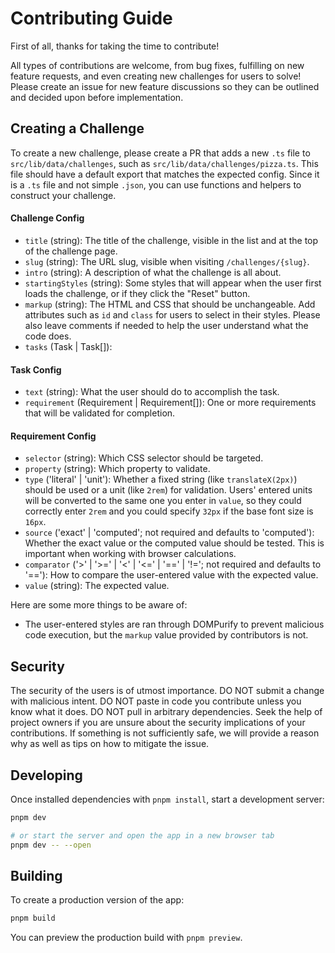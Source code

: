 # Contributing Guide

First of all, thanks for taking the time to contribute!

All types of contributions are welcome, from bug fixes, fulfilling on new feature requests, and even creating new challenges for users to solve! Please create an issue for new feature discussions so they can be outlined and decided upon before implementation.

## Creating a Challenge

To create a new challenge, please create a PR that adds a new `.ts` file to `src/lib/data/challenges`, such as `src/lib/data/challenges/pizza.ts`. This file should have a default export that matches the expected config. Since it is a `.ts` file and not simple `.json`, you can use functions and helpers to construct your challenge.

#### Challenge Config

- `title` (string): The title of the challenge, visible in the list and at the top of the challenge page.
- `slug` (string): The URL slug, visible when visiting `/challenges/{slug}`.
- `intro` (string): A description of what the challenge is all about.
- `startingStyles` (string): Some styles that will appear when the user first loads the challenge, or if they click the "Reset" button.
- `markup` (string): The HTML and CSS that should be unchangeable. Add attributes such as `id` and `class` for users to select in their styles. Please also leave comments if needed to help the user understand what the code does.
- `tasks` (Task | Task[]):

#### Task Config

- `text` (string): What the user should do to accomplish the task.
- `requirement` (Requirement | Requirement[]): One or more requirements that will be validated for completion.

#### Requirement Config

- `selector` (string): Which CSS selector should be targeted.
- `property` (string): Which property to validate.
- `type` ('literal' | 'unit'): Whether a fixed string (like `translateX(2px)`) should be used or a unit (like `2rem`) for validation. Users' entered units will be converted to the same one you enter in `value`, so they could correctly enter `2rem` and you could specify `32px` if the base font size is `16px`.
- `source` ('exact' | 'computed'; not required and defaults to 'computed'): Whether the exact value or the computed value should be tested. This is important when working with browser calculations.
- `comparator` ('>' | '>=' | '<' | '<=' | '==' | '!='; not required and defaults to '=='): How to compare the user-entered value with the expected value.
- `value` (string): The expected value.


Here are some more things to be aware of:
- The user-entered styles are ran through DOMPurify to prevent malicious code execution, but the `markup` value provided by contributors is not.


## Security

The security of the users is of utmost importance. DO NOT submit a change with malicious intent. DO NOT paste in code you contribute unless you know what it does. DO NOT pull in arbitrary dependencies. Seek the help of project owners if you are unsure about the security implications of your contributions. If something is not sufficiently safe, we will provide a reason why as well as tips on how to mitigate the issue.



## Developing

Once installed dependencies with `pnpm install`, start a development server:

```bash
pnpm dev

# or start the server and open the app in a new browser tab
pnpm dev -- --open
```

## Building

To create a production version of the app:

```bash
pnpm build
```

You can preview the production build with `pnpm preview`.